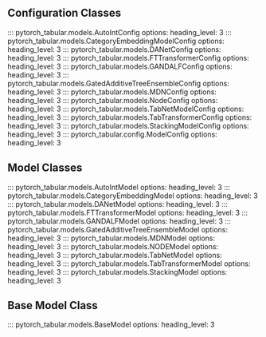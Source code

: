 ## Configuration Classes

::: pytorch_tabular.models.AutoIntConfig
    options:
            heading_level: 3
::: pytorch_tabular.models.CategoryEmbeddingModelConfig
    options:
            heading_level: 3
::: pytorch_tabular.models.DANetConfig
    options:
            heading_level: 3
::: pytorch_tabular.models.FTTransformerConfig
    options:
            heading_level: 3
::: pytorch_tabular.models.GANDALFConfig
    options:
            heading_level: 3
::: pytorch_tabular.models.GatedAdditiveTreeEnsembleConfig
    options:
            heading_level: 3
::: pytorch_tabular.models.MDNConfig
    options:
            heading_level: 3
::: pytorch_tabular.models.NodeConfig
    options:
            heading_level: 3
::: pytorch_tabular.models.TabNetModelConfig
    options:
            heading_level: 3
::: pytorch_tabular.models.TabTransformerConfig
    options:
            heading_level: 3
::: pytorch_tabular.models.StackingModelConfig
    options:
            heading_level: 3
::: pytorch_tabular.config.ModelConfig
    options:
            heading_level: 3

## Model Classes

::: pytorch_tabular.models.AutoIntModel
    options:
            heading_level: 3
::: pytorch_tabular.models.CategoryEmbeddingModel
    options:
            heading_level: 3
::: pytorch_tabular.models.DANetModel
    options:
            heading_level: 3
::: pytorch_tabular.models.FTTransformerModel
    options:
            heading_level: 3
::: pytorch_tabular.models.GANDALFModel
    options:
            heading_level: 3
::: pytorch_tabular.models.GatedAdditiveTreeEnsembleModel
    options:
            heading_level: 3
::: pytorch_tabular.models.MDNModel
    options:
            heading_level: 3
::: pytorch_tabular.models.NODEModel
    options:
            heading_level: 3
::: pytorch_tabular.models.TabNetModel
    options:
            heading_level: 3
::: pytorch_tabular.models.TabTransformerModel
    options:
            heading_level: 3
::: pytorch_tabular.models.StackingModel
    options:
            heading_level: 3
## Base Model Class
::: pytorch_tabular.models.BaseModel
    options:
            heading_level: 3
